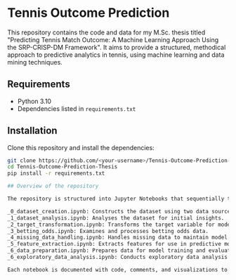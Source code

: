 # Tennis Outcome Prediction

This repository contains the code and data for my M.Sc. thesis titled "Predicting Tennis Match Outcome: A Machine Learning Approach Using the SRP-CRISP-DM Framework". It aims to provide a structured, methodical approach to predictive analytics in tennis, using machine learning and data mining techniques.

## Requirements

- Python 3.10
- Dependencies listed in `requirements.txt`

## Installation

Clone this repository and install the dependencies:

```bash
git clone https://github.com/<your-username>/Tennis-Outcome-Prediction-Thesis.git
cd Tennis-Outcome-Prediction-Thesis
pip install -r requirements.txt

## Overview of the repository

The repository is structured into Jupyter Notebooks that sequentially take you through the stages of the predictive modeling process:

_0_dataset_creation.ipynb: Constructs the dataset using two data sources.
_1_dataset_analysis.ipynb: Analyses the dataset for initial insights.
_2_target_transformation.ipynb: Transforms the target variable for modeling.
_3_betting_odds.ipynb: Examines and processes betting odds data.
_4_missing_data_handling.ipynb: Handles missing data to maintain model integrity.
_5_feature_extraction.ipynb: Extracts features for use in predictive models.
_6_data_preparation.ipynb: Prepares data for model training and evaluation.
_6_exploratory_data_analysis.ipynb: Conducts exploratory data analysis to inform the modeling.

Each notebook is documented with code, comments, and visualizations to explain the process.
